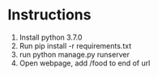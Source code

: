 # Instructions
1. Install python 3.7.0
2. Run pip install -r requirements.txt 
3. run python manage.py runserver
4. Open webpage, add /food to end of url